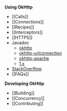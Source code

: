 **Using OkHttp**

 * [[Calls]]
 * [[Connections]]
 * [[Recipes]]
 * [[Interceptors]]
 * [[HTTPS]]
 * Javadoc
   * [okhttp](http://square.github.io/okhttp/javadoc/index.html)
   * [okhttp-urlconnection](http://square.github.io/okhttp/javadoc-urlconnection/index.html)
   * [okhttp-apache](http://square.github.io/okhttp/javadoc-apache/index.html)
   * [1.x](http://square.github.io/okhttp/1.x/javadoc/index.html)
 * [StackOverflow](http://stackoverflow.com/questions/tagged/okhttp?sort=active)
 * [[FAQs]]

**Developing OkHttp**

 * [[Building]]
 * [[Concurrency]]
 * [[Contributing]]
